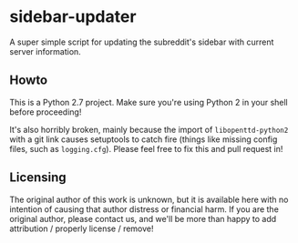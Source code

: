 # sidebar-updater
A super simple script for updating the subreddit's sidebar with current server information.

## Howto
This is a Python 2.7 project. Make sure you're using Python 2 in your shell before proceeding!

It's also horribly broken, mainly because the import of `libopenttd-python2` with a git link causes setuptools to catch fire (things like missing config files, such as `logging.cfg`). Please feel free to fix this and pull request in!

## Licensing
The original author of this work is unknown, but it is available here with no intention of causing that author distress or financial harm. If you are the original author, please contact us, and we'll be more than happy to add attribution / properly license / remove!

